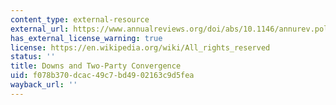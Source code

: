 ```yaml
---
content_type: external-resource
external_url: https://www.annualreviews.org/doi/abs/10.1146/annurev.polisci.7.012003.104711?journ
has_external_license_warning: true
license: https://en.wikipedia.org/wiki/All_rights_reserved
status: ''
title: Downs and Two-Party Convergence
uid: f078b370-dcac-49c7-bd49-02163c9d5fea
wayback_url: ''
---
```

